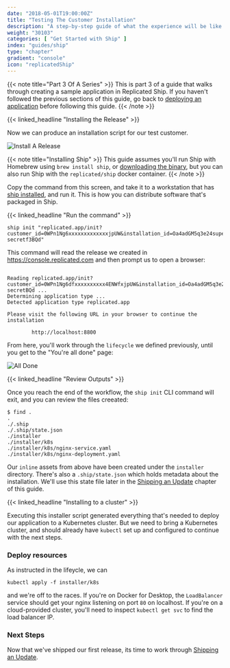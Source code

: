 ```yaml
---
date: "2018-05-01T19:00:00Z"
title: "Testing The Customer Installation"
description: "A step-by-step guide of what the experience will be like installing the application"
weight: "30103"
categories: [ "Get Started with Ship" ]
index: "guides/ship"
type: "chapter"
gradient: "console"
icon: "replicatedShip"
---
```


{{< note title="Part 3 Of A Series" >}}
This is part 3 of a guide that walks through creating a sample application in Replicated Ship. If you haven't followed the previous sections of this guide, go back to [deploying an application](../create-a-release) before following this guide.
{{< /note >}}

{{< linked_headline "Installing the Release" >}}

Now we can produce an installation script for our test customer.

![Install A Release](/images/guides/ship/install-script.png)

{{< note title="Installing Ship" >}}
This guide assumes you'll run Ship with Homebrew using 
`brew install ship`, or [downloading the binary](https://github.com/replicatedhq/ship#installation), but you can also run Ship with the `replicated/ship` docker container.
{{< /note >}}

Copy the command from this screen, and take it to a workstation that has [ship installed](), and run it. This is how you can distribute software that's packaged in Ship. 


{{< linked_headline "Run the command" >}}

```shell
ship init "replicated.app/init?customer_id=0WPn1Ng6xxxxxxxxxxxxxjpUW&installation_id=Oa4adGM5q3e24super-secretf3BQd"
```

This command will read the release we created in https://console.replicated.com and then prompt us to open a browser:

```shell

Reading replicated.app/init?customer_id=0WPn1Ng6dfxxxxxxxxxx4ENWfxjpUW&installation_id=Oa4adGM5q3e2super-secretBQd ...
Determining application type ...
Detected application type replicated.app

Please visit the following URL in your browser to continue the installation

        http://localhost:8800

```

From here, you'll work through the `lifecycle` we defined previously, until you get to the "You're all done" page:

![All Done](/images/guides/ship/all-done.png)

{{< linked_headline "Review Outputs" >}}

Once you reach the end of the workflow, the `ship init` CLI command  will exit, and you can review the files creeated:

```shell
$ find .
.
./.ship
./.ship/state.json
./installer
./installer/k8s
./installer/k8s/nginx-service.yaml
./installer/k8s/nginx-deployment.yaml
```

Our `inline` assets from above have been created under the `installer` directory. There's also a `.ship/state.json` which holds metadata about the installation. We'll use this state file later in the [Shipping an Update](../iterate) chapter of this guide.


{{< linked_headline "Installing to a cluster" >}}

Executing this installer script generated everything that's needed to deploy our application to a Kubernetes cluster. But we need to bring a Kubernetes cluster, and should already have `kubectl` set up and configured to continue with the next steps.

### Deploy resources

As instructed in the lifeycle, we can

```shell
kubectl apply -f installer/k8s
```

and we're off to the races. If you're on Docker for Desktop, the `LoadBalancer` service should get your nginx listening on port `80` on localhost. If you're on a cloud-provided cluster, you'll need to inspect `kubectl get svc` to find the load balancer IP.

### Next Steps

Now that we've shipped our first release, its time to work through [Shipping an Update](../iterate).
